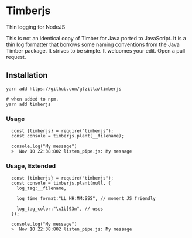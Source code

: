 

# Timberjs

Thin logging for NodeJS

This is not an identical copy of Timber for Java ported to JavaScript. It is a thin log formatter that borrows some naming conventions from the Java Timber package. It strives to be simple. It welcomes your edit. Open a pull request.



## Installation

	yarn add https://github.com/gtzilla/timberjs

	# when added to npm.
	yarn add timberjs

### Usage

      const {timberjs} = require("timberjs");
      const console = timberjs.plant(__filename);

      console.log("My message")
      >  Nov 10 22:38:802 listen_pipe.js: My message



### Usage, Extended

      const {timberjs} = require("timberjs");
      const console = timberjs.plant(null, {
      	log_tag:__filename,

      	log_time_format:"LL HH:MM:SSS", // moment JS friendly

      	log_tag_color:"\x1b[93m", // uses 
      });

      console.log("My message")
      >  Nov 10 22:38:802 listen_pipe.js: My message
